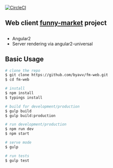 [![CircleCI][circle-image]][circle-url]

## Web client [funny-market](https://github.com/byavv/funny-market) project
## 
- Angular2
- Server rendering via angular2-universal

## Basic Usage
```bash
# clone the repo
$ git clone https://github.com/byavv/fm-web.git
$ cd fm-web

# install 
$ npm install
$ typings install

# build for development/production
$ gulp build
$ gulp build:production 

# run development/production
$ npm run dev
$ npm start    

# serve mode
$ gulp

# run tests
$ gulp test

```

[circle-image]: https://circleci.com/gh/byavv/fm-web.svg?style=shield
[circle-url]: https://circleci.com/gh/byavv/fm-web
